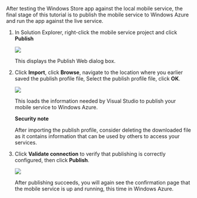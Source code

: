 

After testing the Windows Store app against the local mobile service, the final stage of this tutorial is to publish the mobile service to Windows Azure and run the app against the live service.

1. In Solution Explorer, right-click the mobile service project and click **Publish**

	![](./media/mobile-services-dotnet-backend-publish-service/mobile-quickstart-publish.png)

	This displays the Publish Web dialog box.

2. Click **Import**, click **Browse**, navigate to the location where you earlier saved the publish profile file, Select the publish profile file, click **OK**.

	![](./media/mobile-services-dotnet-backend-publish-service/mobile-quickstart-publish-import-profile.png)

	This loads the information needed by Visual Studio to publish your mobile service to Windows Azure. 
	
	<div class="dev-callout"><strong>Security note</strong> <p>After importing the publish profile, consider deleting the downloaded file as it contains information that can be used by others to access your services.</p></div>

3. Click **Validate connection** to verify that publishing is correctly configured, then click **Publish**.

	![](./media/mobile-services-dotnet-backend-publish-service/mobile-quickstart-publish-2.png)

	After publishing succeeds, you will again see the confirmation page that the mobile service is up and running, this time in Windows Azure.


